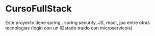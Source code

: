 # CursoFullStack
Este proyecto tiene spring,. spring security, JS, react, jpa entre otras tecnologias (login con un li2stado traido con microservicois)
